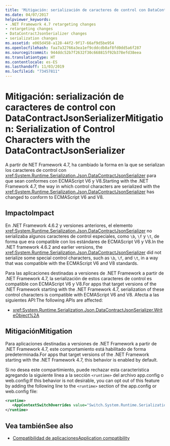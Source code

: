```yaml
---
title: 'Mitigación: serialización de caracteres de control con DataContractJsonSerializer'
ms.date: 04/07/2017
helpviewer_keywords:
- .NET Framework 4.7 retargeting changes
- retargeting changes
- DataContractJsonSerializer changes
- serialization changes
ms.assetid: e065d458-a128-44f2-9f17-66af9d5be954
ms.openlocfilehash: faa7a32766a3ea1ef9cddcdb8af8fd0dd5a6f287
ms.sourcegitcommit: 944ddc52b7f2632f30c668815f92b378efd38eea
ms.translationtype: HT
ms.contentlocale: es-ES
ms.lasthandoff: 11/03/2019
ms.locfileid: "73457811"
---
```

# <a name="mitigation-serialization-of-control-characters-with-the-datacontractjsonserializer"></a><span data-ttu-id="4d68c-102">Mitigación: serialización de caracteres de control con DataContractJsonSerializer</span><span class="sxs-lookup"><span data-stu-id="4d68c-102">Mitigation: Serialization of Control Characters with the DataContractJsonSerializer</span></span>

<span data-ttu-id="4d68c-103">A partir de NET Framework 4.7, ha cambiado la forma en la que se serializan los caracteres de control con <xref:System.Runtime.Serialization.Json.DataContractJsonSerializer> para que sean conformes con ECMAScript V6 y V8.</span><span class="sxs-lookup"><span data-stu-id="4d68c-103">Starting with the .NET Framework 4.7, the way in which control characters are serialized with the <xref:System.Runtime.Serialization.Json.DataContractJsonSerializer> has changed to conform to ECMAScript V6 and V8.</span></span> 
 
## <a name="impact"></a><span data-ttu-id="4d68c-104">Impacto</span><span class="sxs-lookup"><span data-stu-id="4d68c-104">Impact</span></span>

<span data-ttu-id="4d68c-105">En .NET Framework 4.6.2 y versiones anteriores, el elemento <xref:System.Runtime.Serialization.Json.DataContractJsonSerializer> no serializaba algunos caracteres de control especiales, como `\b`, `\f` y `\t`, de forma que era compatible con los estándares de ECMAScript V6 y V8.</span><span class="sxs-lookup"><span data-stu-id="4d68c-105">In the .NET framework 4.6.2 and earlier versions, the <xref:System.Runtime.Serialization.Json.DataContractJsonSerializer> did not serialize some special control characters, such as `\b`, `\f`, and `\t`, in a way that was compatible with the ECMAScript V6 and V8 standards.</span></span>

<span data-ttu-id="4d68c-106">Para las aplicaciones destinadas a versiones de .NET Framework a partir de .NET Framework 4.7, la serialización de estos caracteres de control es compatible con ECMAScript V6 y V8.</span><span class="sxs-lookup"><span data-stu-id="4d68c-106">For apps that target versions of the .NET Framework starting with the .NET Framework 4.7, serialization of these control characters is compatible with ECMAScript V6 and V8.</span></span> <span data-ttu-id="4d68c-107">Afecta a las siguientes API:</span><span class="sxs-lookup"><span data-stu-id="4d68c-107">The following APIs are affected:</span></span>

- <xref:System.Runtime.Serialization.Json.DataContractJsonSerializer.WriteObject%2A> 

## <a name="mitigation"></a><span data-ttu-id="4d68c-108">Mitigación</span><span class="sxs-lookup"><span data-stu-id="4d68c-108">Mitigation</span></span>

<span data-ttu-id="4d68c-109">Para aplicaciones destinadas a versiones de .NET Framework a partir de .NET Framework 4.7, este comportamiento está habilitado de forma predeterminada.</span><span class="sxs-lookup"><span data-stu-id="4d68c-109">For apps that target versions of the .NET Framework starting with the .NET Framework 4.7, this behavior is enabled by default.</span></span>

<span data-ttu-id="4d68c-110">Si no desea este compartimiento, puede rechazar esta característica agregando la siguiente línea a la sección `<runtime>` del archivo app.config o web.config:</span><span class="sxs-lookup"><span data-stu-id="4d68c-110">If this behavior is not desirable, you can opt out of this feature by adding the following line to the `<runtime>` section of the app.config or web.config file:</span></span>

```xml
<runtime>
   <AppContextSwitchOverrides value="Switch.System.Runtime.Serialization.DoNotUseECMAScriptV6EscapeControlCharacter=false" />
</runtime>
```
 
## <a name="see-also"></a><span data-ttu-id="4d68c-111">Vea también</span><span class="sxs-lookup"><span data-stu-id="4d68c-111">See also</span></span>

- [<span data-ttu-id="4d68c-112">Compatibilidad de aplicaciones</span><span class="sxs-lookup"><span data-stu-id="4d68c-112">Application compatibility</span></span>](application-compatibility.md)
